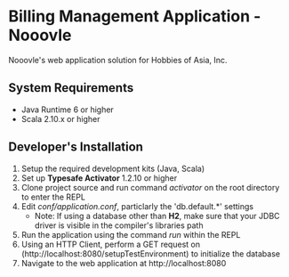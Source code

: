 Billing Management Application - Nooovle
========================================

Nooovle's web application solution for Hobbies of Asia, Inc.

## System Requirements

- Java Runtime 6 or higher
- Scala 2.10.x or higher

## Developer's Installation

1. Setup the required development kits (Java, Scala)
2. Set up  **Typesafe Activator** 1.2.10 or higher
3. Clone project source and run command *activator* on the root directory to enter the REPL
4. Edit *conf/application.conf*, particlarly the 'db.default.*' settings
	- Note: If using a database other than **H2**, make sure that your JDBC driver is visible in the compiler's libraries path
5. Run the application using the command *run* within the REPL
6. Using an HTTP Client, perform a GET request on (http://localhost:8080/setupTestEnvironment) to initialize the database
7. Navigate to the web application at http://localhost:8080

